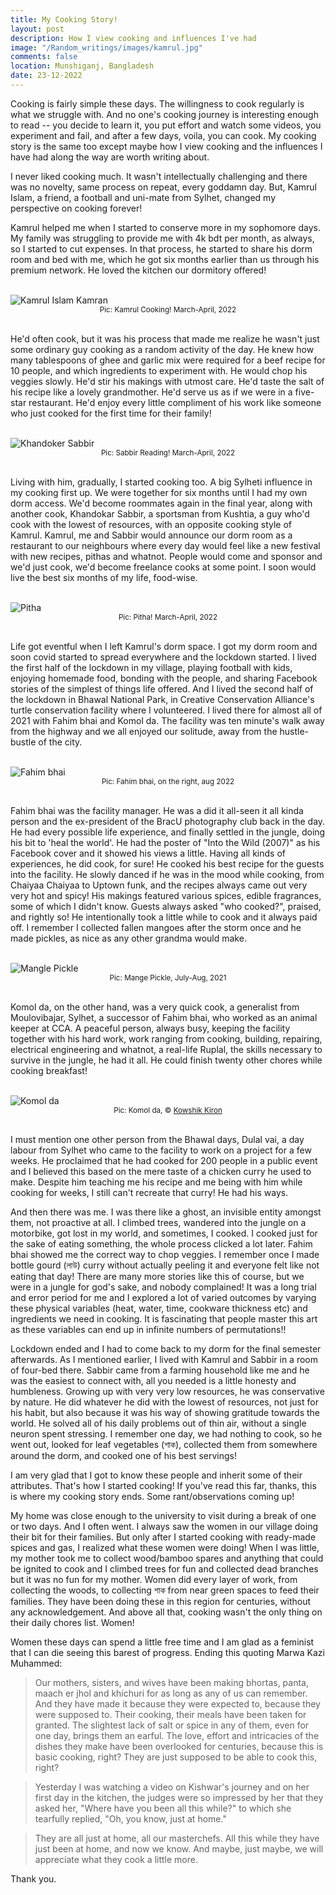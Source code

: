 ```yaml
---
title: My Cooking Story!
layout: post
description: How I view cooking and influences I've had
image: "/Random_writings/images/kamrul.jpg"
comments: false
location: Munshiganj, Bangladesh
date: 23-12-2022
---
```


Cooking is fairly simple these days. The willingness to cook regularly is what we struggle with. And no one's cooking journey is interesting enough to read -- you decide to learn it, you put effort and watch some videos, you experiment and fail, and after a few days, voila, you can cook. My cooking story is the same too except maybe how I view cooking and the influences I have had along the way are worth writing about. 

I never liked cooking much. It wasn't intellectually challenging and there was no novelty, same process on repeat, every goddamn day. But, Kamrul Islam, a friend, a football and uni-mate from Sylhet, changed my perspective on cooking forever!
 
Kamrul helped me when I started to conserve more in my sophomore days. My family was struggling to provide me with 4k bdt per month, as always, so I started to cut expenses. In that process, he started to share his dorm room and bed with me, which he got six months earlier than us through his premium network. He loved the kitchen our dormitory offered!

<br>
<img src="/Random_writings/images/kamrul.jpg" alt="Kamrul Islam Kamran">
<center> <small>Pic: Kamrul Cooking! March-April, 2022</small> </center> <br>

He'd often cook, but it was his process that made me realize he wasn't just some ordinary guy cooking as a random activity of the day. He knew how many tablespoons of ghee and garlic mix were required for a beef recipe for 10 people, and which ingredients to experiment with. He would chop his veggies slowly. He'd stir his makings with utmost care. He'd taste the salt of his recipe like a lovely grandmother. He'd serve us as if we were in a five-star restaurant. He'd enjoy every little compliment of his work like someone who just cooked for the first time for their family!

<br>
<img src="/Random_writings/images/sabbir.jpg" alt="Khandoker Sabbir">
<center> <small>Pic: Sabbir Reading! March-April, 2022</small> </center> <br>

Living with him, gradually, I started cooking too. A big Sylheti influence in my cooking first up. We were together for six months until I had my own dorm access. We'd become roommates again in the final year, along with another cook, Khandokar Sabbir, a sportsman from Kushtia, a guy who'd cook with the lowest of resources, with an opposite cooking style of Kamrul. Kamrul, me and Sabbir would announce our dorm room as a restaurant to our neighbours where every day would feel like a new festival with new recipes, pithas and whatnot. People would come and sponsor and we'd just cook, we'd become freelance cooks at some point. I soon would live the best six months of my life, food-wise.

<br>
<img src="/Random_writings/images/pitha.jpg" alt="Pitha">
<center> <small>Pic: Pitha! March-April, 2022</small> </center> <br>

Life got eventful when I left Kamrul's dorm space. I got my dorm room and soon covid started to spread everywhere and the lockdown started. I lived the first half of the lockdown in my village, playing football with kids, enjoying homemade food, bonding with the people, and sharing Facebook stories of the simplest of things life offered. And I lived the second half of the lockdown in Bhawal National Park, in Creative Conservation Alliance's turtle conservation facility where I volunteered. I lived there for almost all of 2021 with Fahim bhai and Komol da. The facility was ten minute's walk away from the highway and we all enjoyed our solitude, away from the hustle-bustle of the city.

<br>
<img src="/Random_writings/images/fahim.jpg" alt="Fahim bhai">
<center> <small>Pic: Fahim bhai, on the right, aug 2022</small> </center> <br>

Fahim bhai was the facility manager. He was a did it all-seen it all kinda person and the ex-president of the BracU photography club back in the day. He had every possible life experience, and finally settled in the jungle, doing his bit to 'heal the world'. He had the poster of "Into the Wild (2007)" as his Facebook cover and it showed his views a little. Having all kinds of experiences, he did cook, for sure! He cooked his best recipe for the guests into the facility. He slowly danced if he was in the mood while cooking, from Chaiyaa Chaiyaa to Uptown funk, and the recipes always came out very very hot and spicy! His makings featured various spices, edible fragrances, some of which I didn't know. Guests always asked "who cooked?", praised, and rightly so! He intentionally took a little while to cook and it always paid off. I remember I collected fallen mangoes after the storm once and he made pickles, as nice as any other grandma would make.

<br>
<img src="/Random_writings/images/pickle.jpg" alt="Mangle Pickle">
<center> <small>Pic: Mange Pickle, July-Aug, 2021</small> </center> <br>

Komol da, on the other hand, was a very quick cook, a generalist from Moulovibajar, Sylhet,  a successor of Fahim bhai, who worked as an animal keeper at CCA. A peaceful person, always busy, keeping the facility together with his hard work, work ranging from cooking, building, repairing, electrical engineering and whatnot, a real-life Ruplal, the skills necessary to survive in the jungle, he had it all. He could finish twenty other chores while cooking breakfast!

<br>
<img src="/Random_writings/images/komol.jpg" alt="Komol da">
<center> <small>Pic: Komol da, © <a href="https://www.instagram.com/kkowshikk/">Kowshik Kiron</a></small> </center> <br>


I must mention one other person from the Bhawal days, Dulal vai, a day labour from Sylhet who came to the facility to work on a project for a few weeks. He proclaimed that he had cooked for 200 people in a public event and I believed this based on the mere taste of a chicken curry he used to make. Despite him teaching me his recipe and me being with him while cooking for weeks, I still can't recreate that curry! He had his ways.

And then there was me. I was there like a ghost, an invisible entity amongst them, not proactive at all. I climbed trees, wandered into the jungle on a motorbike, got lost in my world, and sometimes, I cooked. I cooked just for the sake of eating something, the whole process clicked a lot later. Fahim bhai showed me the correct way to chop veggies. I remember once I made bottle gourd (লাউ) curry without actually peeling it and everyone felt like not eating that day! There are many more stories like this of course, but we were in a jungle for god's sake, and nobody complained! It was a long trial and error period for me and I explored a lot of varied outcomes by varying these physical variables (heat, water, time, cookware thickness etc) and ingredients we need in cooking. It is fascinating that people master this art as these variables can end up in infinite numbers of permutations!!

Lockdown ended and I had to come back to my dorm for the final semester afterwards. As I mentioned earlier, I lived with Kamrul and Sabbir in a room of four-bed there. Sabbir came from a farming household like me and he was the easiest to connect with, all you needed is a little honesty and humbleness. Growing up with very very low resources, he was conservative by nature. He did whatever he did with the lowest of resources, not just for his habit, but also because it was his way of showing gratitude towards the world. He solved all of his daily problems out of thin air, without a single neuron spent stressing. I remember one day, we had nothing to cook, so he went out, looked for leaf vegetables (শাক), collected them from somewhere around the dorm, and cooked one of his best servings!

I am very glad that I got to know these people and inherit some of their attributes. That's how I started cooking! If you've read this far, thanks, this is where my cooking story ends. Some rant/observations coming up! 

My home was close enough to the university to visit during a break of one or two days. And I often went. I always saw the women in our village doing their bit for their families. But only after I started cooking with ready-made spices and gas, I realized what these women were doing! When I was little, my mother took me to collect wood/bamboo spares and anything that could be ignited to cook and I climbed trees for fun and collected dead branches but it was no fun for my mother. Women did every layer of work, from collecting the woods, to collecting শাক from near green spaces to feed their families. They have been doing these in this region for centuries, without any acknowledgement. And above all that, cooking wasn't the only thing on their daily chores list. Women! 

Women these days can spend a little free time and I am glad as a feminist that I can die seeing this barest of progress. Ending this quoting Marwa Kazi Muhammed:

> Our mothers, sisters, and wives have been making bhortas, panta, maach er jhol and khichuri for as long as any of us can remember. And they have made it because they were expected to, because they were supposed to. Their cooking, their meals have been taken for granted. The slightest lack of salt or spice in any of them, even for one day, brings them an earful. The love, effort and intricacies of the dishes they make have been overlooked for centuries, because this is basic cooking, right? They are just supposed to be able to cook this, right?

> Yesterday I was watching a video on Kishwar's journey and on her first day in the kitchen, the judges were so impressed by her that they asked her, "Where have you been all this while?" to which she tearfully replied, "Oh, you know, just at home."

> They are all just at home, all our masterchefs. All this while they have just been at home, and now we know. And maybe, just maybe, we will appreciate what they cook a little more.

Thank you.
